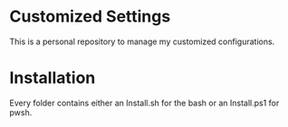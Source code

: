 # Customized Settings

This is a personal repository to manage my customized configurations.

# Installation

Every folder contains either an Install.sh for the bash or an Install.ps1 for pwsh.
